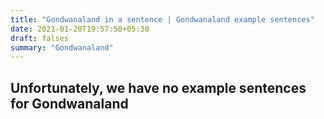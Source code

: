 ```yaml
---
title: "Gondwanaland in a sentence | Gondwanaland example sentences"
date: 2021-01-20T19:57:50+05:30
draft: falses
summary: "Gondwanaland"
---
```

## Unfortunately, we have no example sentences for Gondwanaland                 
